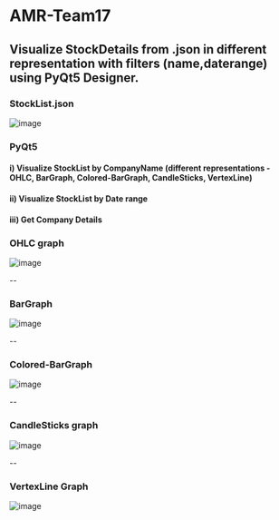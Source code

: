 # AMR-Team17
## Visualize StockDetails from .json in different representation with filters (name,daterange) using PyQt5 Designer.

### StockList.json
![image](https://user-images.githubusercontent.com/69417101/148021594-31d382f9-7808-4f2d-90b3-ed5fec30e8c4.png)

### PyQt5
#### i) Visualize StockList by CompanyName (different representations - OHLC, BarGraph, Colored-BarGraph, CandleSticks, VertexLine)
#### ii) Visualize StockList by Date range
#### iii) Get Company Details

### OHLC graph
![image](https://user-images.githubusercontent.com/69417101/148022461-bdfe7ae8-63ed-40ba-b406-6044b1bafffd.png)

--

### BarGraph
![image](https://user-images.githubusercontent.com/69417101/148022600-3f26ee9a-ca3b-42d7-993e-34cd70d2d1b6.png)

--

### Colored-BarGraph
![image](https://user-images.githubusercontent.com/69417101/148022575-a6c58c44-15c3-494b-b826-65b9e36fb205.png)

--

### CandleSticks graph
![image](https://user-images.githubusercontent.com/69417101/148022560-23857eee-b343-40cf-a02e-e75efa2cd175.png)

--

### VertexLine Graph
![image](https://user-images.githubusercontent.com/69417101/148022540-06a10b23-be6e-4b57-850e-f3988567cc48.png)






